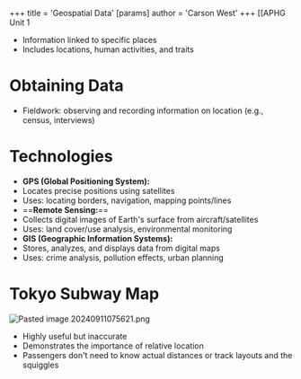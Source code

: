 +++
 title = 'Geospatial Data'
[params]
	author = 'Carson West'
+++
 [[APHG Unit 1

* Information linked to specific places
* Includes locations, human activities, and traits

# **Obtaining Data**

* Fieldwork: observing and recording information on location (e.g., census, interviews)

# **Technologies**

* **GPS (Global Positioning System):**
 * Locates precise positions using satellites
 * Uses: locating borders, navigation, mapping points/lines
* ==**Remote Sensing:**== 
 * Collects digital images of Earth's surface from aircraft/satellites
 * Uses: land cover/use analysis, environmental monitoring
* **GIS (Geographic Information Systems):**
 * Stores, analyzes, and displays data from digital maps
 * Uses: crime analysis, pollution effects, urban planning

# **Tokyo Subway Map**
![Pasted image 20240911075621.png](./../pasted-image-20240911075621.png/)
* Highly useful but inaccurate
* Demonstrates the importance of relative location
* Passengers don't need to know actual distances or track layouts and the squiggles